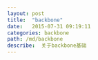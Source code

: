 ```yaml
---
layout: post
title:  "backbone"
date:   2015-07-31 09:19:11
categories: backbone
path: /md/backbone
describe:  关于backbone基础
---
```


